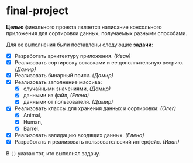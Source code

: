 # final-project

**Целью** финального проекта является написание консольного приложения для сортировки данных, получаемых разными способами.

Для ее выполнения были поставлены следующие **задачи**:
- [x] Разработать архитектуру приложения. *(Иван)*
- [x] Реализовать сортировку вставками и ее дополнительную весрию. *(Дамир)*
- [x] Реализовать бинарный поиск. *(Дамир)*
- [x] Реализовать заполнение массива:
    - [x] случайными значениями, *(Дамир)*
    - [x] данными из файл, *(Елена)*
    - [x] данными от пользователя. *(Дамир)*
- [x] Реализовать классы для хранения данных и сортировки: *(Олег)*
    - [x] Animal,
    - [x] Human,
    - [x] Barrel.
- [x] Реализовать валидацию входящих данных. *(Елена)*
- [x] Разработать и реализовать пользовательский интерфейс. *(Иван)*

В `()` указан тот, кто выполнял задачу. 
